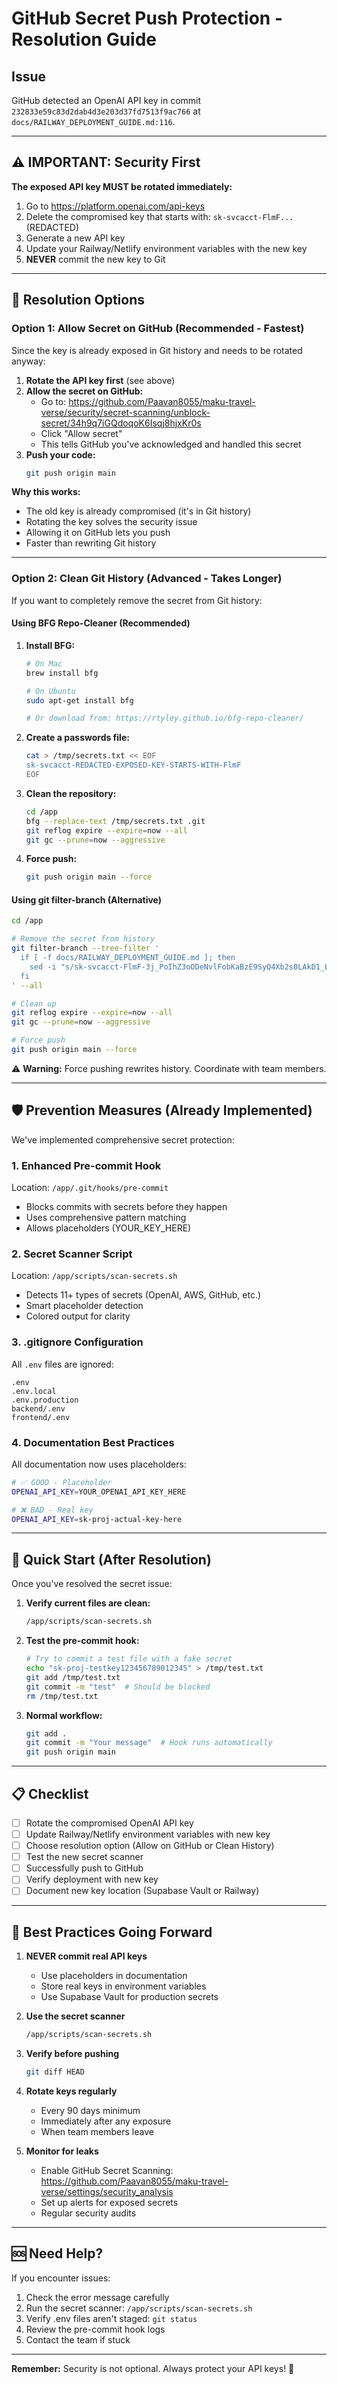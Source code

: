 # GitHub Secret Push Protection - Resolution Guide

## Issue
GitHub detected an OpenAI API key in commit `232833e59c83d2dab4d3e203d37fd7513f9ac766` at `docs/RAILWAY_DEPLOYMENT_GUIDE.md:116`.

---

## ⚠️ IMPORTANT: Security First

**The exposed API key MUST be rotated immediately:**
1. Go to https://platform.openai.com/api-keys
2. Delete the compromised key that starts with: `sk-svcacct-FlmF...` (REDACTED)
3. Generate a new API key
4. Update your Railway/Netlify environment variables with the new key
5. **NEVER** commit the new key to Git

---

## 🔧 Resolution Options

### Option 1: Allow Secret on GitHub (Recommended - Fastest)

Since the key is already exposed in Git history and needs to be rotated anyway:

1. **Rotate the API key first** (see above)
2. **Allow the secret on GitHub:**
   - Go to: https://github.com/Paavan8055/maku-travel-verse/security/secret-scanning/unblock-secret/34h9q7iGQdoqoK6Isqj8hjxKr0s
   - Click "Allow secret"
   - This tells GitHub you've acknowledged and handled this secret
3. **Push your code:**
   ```bash
   git push origin main
   ```

**Why this works:**
- The old key is already compromised (it's in Git history)
- Rotating the key solves the security issue
- Allowing it on GitHub lets you push
- Faster than rewriting Git history

---

### Option 2: Clean Git History (Advanced - Takes Longer)

If you want to completely remove the secret from Git history:

#### Using BFG Repo-Cleaner (Recommended)

1. **Install BFG:**
   ```bash
   # On Mac
   brew install bfg
   
   # On Ubuntu
   sudo apt-get install bfg
   
   # Or download from: https://rtyley.github.io/bfg-repo-cleaner/
   ```

2. **Create a passwords file:**
   ```bash
   cat > /tmp/secrets.txt << EOF
   sk-svcacct-REDACTED-EXPOSED-KEY-STARTS-WITH-FlmF
   EOF
   ```

3. **Clean the repository:**
   ```bash
   cd /app
   bfg --replace-text /tmp/secrets.txt .git
   git reflog expire --expire=now --all
   git gc --prune=now --aggressive
   ```

4. **Force push:**
   ```bash
   git push origin main --force
   ```

#### Using git filter-branch (Alternative)

```bash
cd /app

# Remove the secret from history
git filter-branch --tree-filter '
  if [ -f docs/RAILWAY_DEPLOYMENT_GUIDE.md ]; then
    sed -i "s/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/YOUR_OPENAI_API_KEY_HERE/g" docs/RAILWAY_DEPLOYMENT_GUIDE.md
  fi
' --all

# Clean up
git reflog expire --expire=now --all
git gc --prune=now --aggressive

# Force push
git push origin main --force
```

⚠️ **Warning:** Force pushing rewrites history. Coordinate with team members.

---

## 🛡️ Prevention Measures (Already Implemented)

We've implemented comprehensive secret protection:

### 1. Enhanced Pre-commit Hook
Location: `/app/.git/hooks/pre-commit`
- Blocks commits with secrets before they happen
- Uses comprehensive pattern matching
- Allows placeholders (YOUR_KEY_HERE)

### 2. Secret Scanner Script
Location: `/app/scripts/scan-secrets.sh`
- Detects 11+ types of secrets (OpenAI, AWS, GitHub, etc.)
- Smart placeholder detection
- Colored output for clarity

### 3. .gitignore Configuration
All `.env` files are ignored:
```
.env
.env.local
.env.production
backend/.env
frontend/.env
```

### 4. Documentation Best Practices
All documentation now uses placeholders:
```bash
# ✅ GOOD - Placeholder
OPENAI_API_KEY=YOUR_OPENAI_API_KEY_HERE

# ❌ BAD - Real key
OPENAI_API_KEY=sk-proj-actual-key-here
```

---

## 🚀 Quick Start (After Resolution)

Once you've resolved the secret issue:

1. **Verify current files are clean:**
   ```bash
   /app/scripts/scan-secrets.sh
   ```

2. **Test the pre-commit hook:**
   ```bash
   # Try to commit a test file with a fake secret
   echo "sk-proj-testkey123456789012345" > /tmp/test.txt
   git add /tmp/test.txt
   git commit -m "test"  # Should be blocked
   rm /tmp/test.txt
   ```

3. **Normal workflow:**
   ```bash
   git add .
   git commit -m "Your message"  # Hook runs automatically
   git push origin main
   ```

---

## 📋 Checklist

- [ ] Rotate the compromised OpenAI API key
- [ ] Update Railway/Netlify environment variables with new key
- [ ] Choose resolution option (Allow on GitHub or Clean History)
- [ ] Test the new secret scanner
- [ ] Successfully push to GitHub
- [ ] Verify deployment with new key
- [ ] Document new key location (Supabase Vault or Railway)

---

## 🔐 Best Practices Going Forward

1. **NEVER commit real API keys**
   - Use placeholders in documentation
   - Store real keys in environment variables
   - Use Supabase Vault for production secrets

2. **Use the secret scanner**
   ```bash
   /app/scripts/scan-secrets.sh
   ```

3. **Verify before pushing**
   ```bash
   git diff HEAD
   ```

4. **Rotate keys regularly**
   - Every 90 days minimum
   - Immediately after any exposure
   - When team members leave

5. **Monitor for leaks**
   - Enable GitHub Secret Scanning: https://github.com/Paavan8055/maku-travel-verse/settings/security_analysis
   - Set up alerts for exposed secrets
   - Regular security audits

---

## 🆘 Need Help?

If you encounter issues:

1. Check the error message carefully
2. Run the secret scanner: `/app/scripts/scan-secrets.sh`
3. Verify .env files aren't staged: `git status`
4. Review the pre-commit hook logs
5. Contact the team if stuck

---

**Remember:** Security is not optional. Always protect your API keys! 🔐
